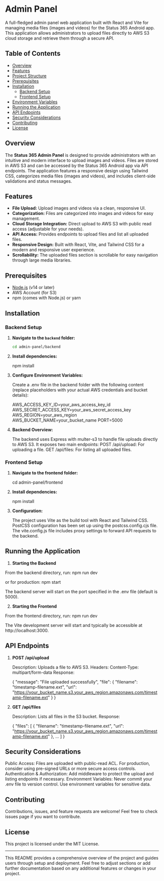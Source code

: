 # Admin Panel

A full-fledged admin panel web application built with React and Vite for managing media files (images and videos) for the Status 365 Android app. This application allows administrators to upload files directly to AWS S3 cloud storage and retrieve them through a secure API.

## Table of Contents

- [Overview](#overview)
- [Features](#features)
- [Project Structure](#project-structure)
- [Prerequisites](#prerequisites)
- [Installation](#installation)
  - [Backend Setup](#backend-setup)
  - [Frontend Setup](#frontend-setup)
- [Environment Variables](#environment-variables)
- [Running the Application](#running-the-application)
- [API Endpoints](#api-endpoints)
- [Security Considerations](#security-considerations)
- [Contributing](#contributing)
- [License](#license)

## Overview

The **Status 365 Admin Panel** is designed to provide administrators with an intuitive and modern interface to upload images and videos. Files are stored in AWS S3 and can be accessed by the Status 365 Android app via API endpoints. The application features a responsive design using Tailwind CSS, categorizes media files (images and videos), and includes client-side validations and status messages.

## Features

- **File Upload:** Upload images and videos via a clean, responsive UI.
- **Categorization:** Files are categorized into images and videos for easy management.
- **Cloud Storage Integration:** Direct upload to AWS S3 with public read access (adjustable for your needs).
- **API Access:** Provides endpoints to upload files and list all uploaded files.
- **Responsive Design:** Built with React, Vite, and Tailwind CSS for a modern and responsive user experience.
- **Scrollability:** The uploaded files section is scrollable for easy navigation through large media libraries.


## Prerequisites

- [Node.js](https://nodejs.org/) (v14 or later)
- AWS Account (for S3)
- npm (comes with Node.js) or yarn

## Installation

### Backend Setup

1. **Navigate to the `backend` folder:**

   ```bash
   cd admin-panel/backend

2. **Install dependencies:**

    npm install


3. **Configure Environment Variables:**

    Create a .env file in the backend folder with the following content (replace placeholders with your actual AWS credentials and bucket details):

    AWS_ACCESS_KEY_ID=your_aws_access_key_id
    AWS_SECRET_ACCESS_KEY=your_aws_secret_access_key
    AWS_REGION=your_aws_region
    AWS_BUCKET_NAME=your_bucket_name
    PORT=5000


4. **Backend Overview:**

    The backend uses Express with multer-s3 to handle file uploads directly to AWS S3.
    It exposes two main endpoints:
        POST /api/upload: For uploading a file.
        GET /api/files: For listing all uploaded files.

### Frontend Setup

1. **Navigate to the frontend folder:**

    cd admin-panel/frontend

2. **Install dependencies:**

    npm install

3. **Configuration:**

    The project uses Vite as the build tool with React and Tailwind CSS.
    PostCSS configuration has been set up using the postcss.config.cjs file.
    The vite.config.js file includes proxy settings to forward API requests to the backend.

## Running the Application

1. **Starting the Backend**

From the backend directory, run:
npm run dev

or for production:
npm start

The backend server will start on the port specified in the .env file (default is 5000).

2. **Starting the Frontend**

From the frontend directory, run:
npm run dev

The Vite development server will start and typically be accessible at http://localhost:3000.

## API Endpoints

1. **POST /api/upload**

    Description: Uploads a file to AWS S3.
    Headers: Content-Type: multipart/form-data
    Response:

    {
        "message": "File uploaded successfully",
        "file": {
            "filename": "timestamp-filename.ext",
            "url": "https://your_bucket_name.s3.your_aws_region.amazonaws.com/timestamp-filename.ext"
        }
    }

2. **GET /api/files**

    Description: Lists all files in the S3 bucket.
    Response:

    {
        "files": [
            {
            "filename": "timestamp-filename.ext",
            "url": "https://your_bucket_name.s3.your_aws_region.amazonaws.com/timestamp-filename.ext"
            },
            ...
        ]
    }

## Security Considerations

Public Access: Files are uploaded with public-read ACL. For production, consider using pre-signed URLs or more secure access controls.
Authentication & Authorization: Add middleware to protect the upload and listing endpoints if necessary.
Environment Variables: Never commit your .env file to version control. Use environment variables for sensitive data.

## Contributing

Contributions, issues, and feature requests are welcome!
Feel free to check issues page if you want to contribute.

## License

This project is licensed under the MIT License.

---

This README provides a comprehensive overview of the project and guides users through setup and deployment. Feel free to adjust sections or add further documentation based on any additional features or changes in your project.
